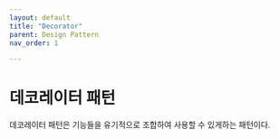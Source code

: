 ```yaml
---
layout: default
title: "Decorator"
parent: Design Pattern
nav_order: 1

---
```


# 데코레이터 패턴

데코레이터 패턴은 기능들을 유기적으로 조합하여 사용할 수 있게하는 패턴이다.